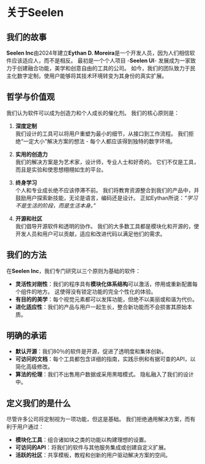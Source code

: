 # 关于Seelen

## 我们的故事

**Seelen Inc**由2024年建立**Eythan D.
Moreira**是一个开发人员，因为人们相信软件应该适应人，而不是相反。
最初是一个个人项目 -**Seelen UI**-
发展成为一家致力于创建融合功能，美学和创意自由的工具的公司。
如今，我们的团队致力于民主化数字定制，使用户能够将其技术环境转变为其身份的真实扩展。

## 哲学与价值观

我们认为软件可以成为创造力和个人成长的催化剂。 我们的核心原则是：

1. **深度定制**\
   我们设计的工具可以将用户重塑为最小的细节，从接口到工作流程。
   我们拒绝“一定大小”解决方案的想法 - 每个人都应该得到独特的数字环境。

2. **实用的创造力**\
   我们的解决方案是为艺术家，设计师，专业人士和好奇的。
   它们不仅是工具，而且是实验和使思想栩栩如生的平台。

3. **终身学习**\
   个人和专业成长绝不应该停滞不前。
   我们将教育资源整合到我们的产品中，并鼓励用户探索新技能，无论是语言，编码还是设计。
   正如Eythan所说：_“学习不是生活的阶段，而是生活本身。”_

4. **开源和社区**\
   我们倡导开源软件和透明的协作。
   我们的大多数工具都是模块化和开源的，使开发人员和用户可以贡献，适应和改进代码以满足他们的需求。

## 我们的方法

在**Seelen Inc**，我们专门研究以三个原则为基础的软件：

- **灵活性对刚性**：我们的程序具有**模块化体系结构**可以激活，停用或重新配置每个组件的地方。
  这使得没有锁定功能的完全个性化的体验。
- **有目的的美学**：每个视觉元素都可以发挥功能，但绝不以美丽或和谐为代价。
- **进化适应性**：我们的产品与用户一起生长，整合新功能而不会损害其原始本质。

## 明确的承诺

- **默认开源**：我们80％的软件是开源，促进了透明度和集体创新。
- **可访问的文档**：每个工具都包含详细的指南，实践示例和有据可查的API，以简化高级修改。
- **算法的伦理**：我们不出售用户数据或采用黑暗模式。 隐私融入了我们的设计中。

## 定义我们的是什么

尽管许多公司将定制视为一项功能，但这是基础。
我们拒绝通用解决方案，而有利于用户通过：

- **模块化工具**：组合诸如块之类的功能以构建理想的设置。
- **可访问的API**：将我们的软件与其他服务集成或创建自定义扩展。
- **活跃的社区**：共享模板，教程和创新的用户驱动解决方案的空间。
